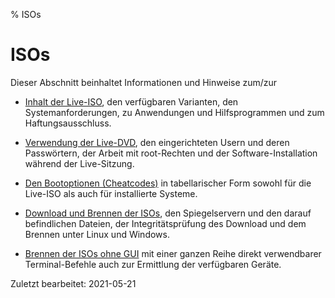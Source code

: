 % ISOs

# ISOs

Dieser Abschnitt beinhaltet Informationen und Hinweise zum/zur

+ [Inhalt der Live-ISO](0201-cd-content_de.md#inhalt-der-live-iso), den verfügbaren Varianten, den Systemanforderungen, zu Anwendungen und Hilfsprogrammen und zum Haftungsausschluss.

+ [Verwendung der Live-DVD](0202-live-mode_de.md#live-dvd-verwenden), den eingerichteten Usern und deren Passwörtern, der Arbeit mit root-Rechten und der Software-Installation während der Live-Sitzung.

+ [Den Bootoptionen (Cheatcodes)](0204-cheatcodes_de.md#bootoptionen-cheatcodes) in tabellarischer Form sowohl für die Live-ISO als auch für installierte Systeme.

+ [Download und Brennen der ISOs](0206-cd-dl-burning_de.md#iso-download-und-brennen), den Spiegelservern und den darauf befindlichen Dateien, der Integritätsprüfung des Download und dem Brennen unter Linux und Windows.

+ [Brennen der ISOs ohne GUI](0207-cd-no-gui-burn_de.md#dvd-ohne-gui-brennen) mit einer ganzen Reihe direkt verwendbarer Terminal-Befehle auch zur Ermittlung der verfügbaren Geräte.

<div id="rev">Zuletzt bearbeitet: 2021-05-21</div>
